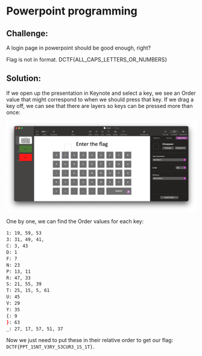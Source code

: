 # Powerpoint programming

## Challenge:

A login page in powerpoint should be good enough, right?

Flag is not in format. DCTF{ALL_CAPS_LETTERS_OR_NUMBERS}

## Solution:

If we open up the presentation in Keynote and select a key, we see an Order value that might correspond to when we should press that key. If we drag a key off, we can see that there are layers so keys can be pressed more than once:

<img src="order.png" alt="One by One" width="600">

One by one, we can find the Order values for each key:

```bash
1: 19, 59, 53
3: 31, 49, 41, 
C: 3, 43
D: 1
F: 7
N: 23
P: 13, 11
R: 47, 33
S: 21, 55, 39
T: 25, 15, 5, 61
U: 45
V: 29
Y: 35
{: 9
}: 63
_: 27, 17, 57, 51, 37
```

Now we just need to put these in their relative order to get our flag: `DCTF{PPT_1SNT_V3RY_S3CUR3_1S_1T}`.
